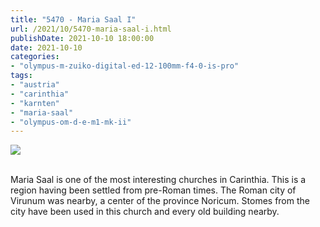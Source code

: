 ```yaml
---
title: "5470 - Maria Saal I"
url: /2021/10/5470-maria-saal-i.html
publishDate: 2021-10-10 18:00:00
date: 2021-10-10
categories:
- "olympus-m-zuiko-digital-ed-12-100mm-f4-0-is-pro"
tags:
- "austria"
- "carinthia"
- "karnten"
- "maria-saal"
- "olympus-om-d-e-m1-mk-ii"
---
```

<div class="container">
<div class="center"><a target="_blank" href="https://d25zfm9zpd7gm5.cloudfront.net/1200x1200/2019/20190720_150958_lr.jpg"><img class="webfeedsFeaturedVisual" src="https://d25zfm9zpd7gm5.cloudfront.net/0600x0600/2019/20190720_150958_lr.jpg" /></a></div>
</div>
<br />

Maria Saal is one of the most interesting churches in
Carinthia. This is a region having been settled from
pre-Roman times. The Roman city of Virunum was nearby, a
center of the province Noricum. Stomes from the city have
been used in this church and every old building nearby.
